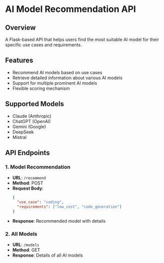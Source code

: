 # AI Model Recommendation API

## Overview
A Flask-based API that helps users find the most suitable AI model for their specific use cases and requirements.

## Features
- Recommend AI models based on use cases
- Retrieve detailed information about various AI models
- Support for multiple prominent AI models
- Flexible scoring mechanism

## Supported Models
- Claude (Anthropic)
- ChatGPT (OpenAI)
- Gemini (Google)
- DeepSeek
- Mistral

## API Endpoints

### 1. Model Recommendation
- **URL**: `/recommend`
- **Method**: POST
- **Request Body**:
  ```json
  {
    "use_case": "coding",
    "requirements": ["low_cost", "code_generation"]
  }
  ```
- **Response**: Recommended model with details

### 2. All Models
- **URL**: `/models`
- **Method**: GET
- **Response**: Details of all AI models

